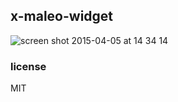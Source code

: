 ## x-maleo-widget

![screen shot 2015-04-05 at 14 34 14](https://cloud.githubusercontent.com/assets/1234972/6996179/7eea96ec-dba1-11e4-8a82-7b13fde3075f.png)

### license
MIT
